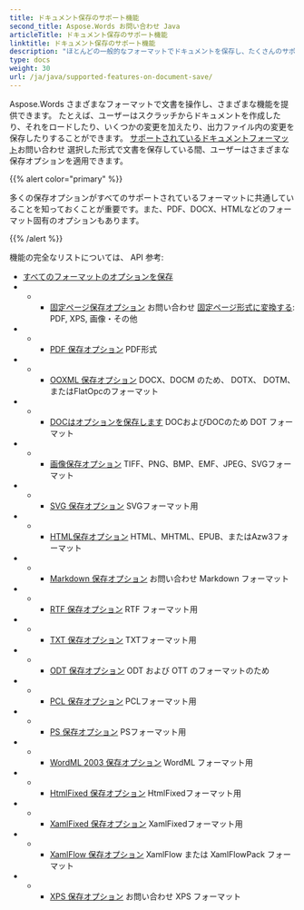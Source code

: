 ```yaml
---
title: ドキュメント保存のサポート機能
second_title: Aspose.Words お問い合わせ Java
articleTitle: ドキュメント保存のサポート機能
linktitle: ドキュメント保存のサポート機能
description: "ほとんどの一般的なフォーマットでドキュメントを保存し、たくさんのサポート Microsoft Word 機能。"
type: docs
weight: 30
url: /ja/java/supported-features-on-document-save/
---
```


Aspose.Words さまざまなフォーマットで文書を操作し、さまざまな機能を提供できます。 たとえば、ユーザーはスクラッチからドキュメントを作成したり、それをロードしたり、いくつかの変更を加えたり、出力ファイル内の変更を保存したりすることができます。 [サポートされているドキュメントフォーマット](/words/ja/java/supported-document-formats/)お問い合わせ 選択した形式で文書を保存している間、ユーザーはさまざまな保存オプションを適用できます。

{{% alert color="primary" %}}

多くの保存オプションがすべてのサポートされているフォーマットに共通していることを知っておくことが重要です。また、PDF、DOCX、HTMLなどのフォーマット固有のオプションもあります。

{{% /alert %}}

機能の完全なリストについては、 API 参考:

- [すべてのフォーマットのオプションを保存](https://reference.aspose.com/words/java/com.aspose.words/saveoptions/)
- - - [固定ページ保存オプション](https://reference.aspose.com/words/java/com.aspose.words/fixedpagesaveoptions/) お問い合わせ [固定ページ形式に変換する](/words/ja/java/converting-to-fixed-page-format/): PDF, XPS, 画像・その他
- - - [PDF 保存オプション](https://reference.aspose.com/words/java/com.aspose.words/pdfsaveoptions/) PDF形式
- - - [OOXML 保存オプション](https://reference.aspose.com/words/java/com.aspose.words/ooxmlsaveoptions/) DOCX、DOCM のため、 DOTX、 DOTM、またはFlatOpcのフォーマット
- - - [DOCはオプションを保存します](https://reference.aspose.com/words/java/com.aspose.words/docsaveoptions/) DOCおよびDOCのため DOT フォーマット
- - - [画像保存オプション](https://reference.aspose.com/words/java/com.aspose.words/imagesaveoptions/) TIFF、PNG、BMP、EMF、JPEG、SVGフォーマット
- - - [SVG 保存オプション](https://reference.aspose.com/words/java/com.aspose.words/svgsaveoptions/) SVGフォーマット用
- - - [HTML保存オプション](https://reference.aspose.com/words/java/com.aspose.words/htmlsaveoptions/) HTML、MHTML、EPUB、またはAzw3フォーマット
- - - [Markdown 保存オプション](https://reference.aspose.com/words/java/com.aspose.words/markdownsaveoptions/) お問い合わせ Markdown フォーマット
- - - [RTF 保存オプション](https://reference.aspose.com/words/java/com.aspose.words/rtfsaveoptions/) RTF フォーマット用
- - - [TXT 保存オプション](https://reference.aspose.com/words/java/com.aspose.words/txtsaveoptions/) TXTフォーマット用
- - - [ODT 保存オプション](https://reference.aspose.com/words/java/com.aspose.words/odtsaveoptions/) ODT および OTT のフォーマットのため
- - - [PCL 保存オプション](https://reference.aspose.com/words/java/com.aspose.words/pclsaveoptions/) PCLフォーマット用
- - - [PS 保存オプション](https://reference.aspose.com/words/java/com.aspose.words/pssaveoptions/) PSフォーマット用
- - - [WordML 2003 保存オプション](https://reference.aspose.com/words/java/com.aspose.words/wordml2003saveoptions/) WordML フォーマット用
- - - [HtmlFixed 保存オプション](https://reference.aspose.com/words/java/com.aspose.words/htmlfixedsaveoptions/) HtmlFixedフォーマット用
- - - [XamlFixed 保存オプション](https://reference.aspose.com/words/java/com.aspose.words/xamlfixedsaveoptions/) XamlFixedフォーマット用
- - - [XamlFlow 保存オプション](https://reference.aspose.com/words/java/com.aspose.words/xamlflowsaveoptions/) XamlFlow または XamlFlowPack フォーマット
- - - [XPS 保存オプション](https://reference.aspose.com/words/java/com.aspose.words/xpssaveoptions/) お問い合わせ XPS フォーマット